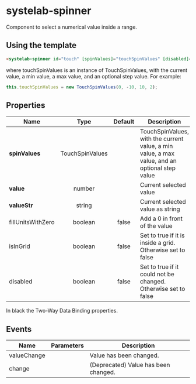 # systelab-spinner

Component to select a numerical value inside a range.

## Using the template

```html
<systelab-spinner id="touch" [spinValues]="touchSpinValues" [disabled]="true"></systelab-spinner>
```
where touchSpinValues is an instance of TouchSpinValues, with the current value, a min value, a max value, and an optional step value. For example:

```javascript
this.touchSpinValues = new TouchSpinValues(0, -10, 10, 2);
```

## Properties

| Name | Type | Default | Description |
| ---- |:----:|:-------:| ----------- |
| **spinValues** | TouchSpinValues | | TouchSpinValues, with the current value, a min value, a max value, and an optional step value |
| **value** | number | | Current selected value |
| **valueStr** | string | | Current selected value as string |
| fillUnitsWithZero | boolean | false | Add a 0 in front of the value |
| isInGrid | boolean | false | Set to true if it is inside a grid. Otherwise set to false |
| disabled | boolean | false | Set to true if it could not be changed. Otherwise set to false |

In black the Two-Way Data Binding properties.

## Events

| Name | Parameters | Description |
| ---- |:----------:| ------------|
| valueChange || Value has been changed.|
| change || (Deprecated) Value has been changed.|
